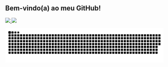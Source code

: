 ## Bem-vindo(a) ao meu GitHub!

<div style="display: inline_block">
  <a href="https://github.com/rafaballerini">
  <img height="160em" src="https://github-readme-stats.vercel.app/api?username=natali-schers&show_icons=true&theme=dracula&include_all_commits=true&count_private=true"/>
  <img height="160em" src="https://github-readme-stats.vercel.app/api/top-langs/?username=natali-schers&layout=compact&langs_count=7&theme=dracula"/>
</div>
  
 ![Snake animation](https://github.com/natali-schers/natali-schers/blob/output/github-contribution-grid-snake.svg)
